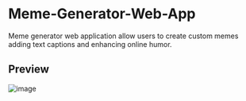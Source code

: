 # Meme-Generator-Web-App
Meme generator web application allow users to create custom memes adding text captions and enhancing online humor.
## Preview

![image](https://github.com/teddyhabtamu/Meme-Generator-Web-App/assets/120775736/6843a63f-7fe2-4d09-83d0-a0bedf47b052)

